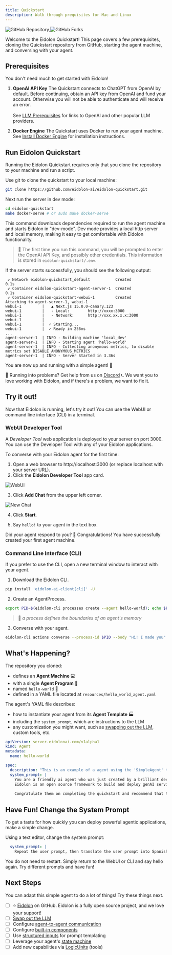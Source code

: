 ```yaml
---
title: Quickstart
description: Walk through prequisites for Mac and Linux
---
```


<div>
  <a href="https://github.com/eidolon-ai/eidolon-quickstart">
    <img style="display: inline-block;" alt="GitHub Repository" src="https://img.shields.io/badge/eidolon-Quickstart-blue?style=flat&logo=github">
  </a>
  <a href="https://github.com/eidolon-ai/eidolon-quickstart/fork">
    <img style="display: inline-block;" alt="GitHub Forks" src="https://img.shields.io/badge/fork-grey?style=flat&logo=forgejo&logoColor=white">
  </a>
</div>

Welcome to the Eidolon Quickstart! This page covers a few prerequisites, cloning the Quickstart repository from GitHub, starting the agent machine, and conversing with your agent.

## Prerequisites

You don't need much to get started with Eidolon!

1. **OpenAI API Key**
The Quickstart connects to ChatGPT from OpenAI by default. Before continuing, obtain an API key from OpenAI and fund your account. Otherwise you will not be able to authenticate and will receive an error. <br><br>See [LLM Prerequisites](/docs/howto/authenticate_llm) for links to OpenAI and other popular LLM providers.

2. **Docker Engine**
The Quickstart uses Docker to run your agent machine. See <a href="https://docs.docker.com/engine/install/" target=_blank>Install Docker Engine</a> for installation instructions.

## Run Eidolon Quickstart

Running the Eidolon Quickstart requires only that you clone the repository to your machine and run a script.

Use git to clone the quickstart to your local machine:

```bash
git clone https://github.com/eidolon-ai/eidolon-quickstart.git
```

Next run the server in dev mode:

```bash
cd eidolon-quickstart
make docker-serve # or sudo make docker-serve
```

This command downloads dependencies required to run the agent machine and starts Eidolon in "dev-mode". Dev mode provides a local http server and local memory, making it easy to get comfortable with Eidolon functionality.

>🔎 The first time you run this command, you will be prompted to enter the OpenAI API Key, and possibly other credentials. This information is stored in `eidolon-quickstart/.env`.

If the server starts successfully, you should see the following output:

```text title=output
 ✔ Network eidolon-quickstart_default           Created                  0.1s 
 ✔ Container eidolon-quickstart-agent-server-1  Created                  0.1s 
 ✔ Container eidolon-quickstart-webui-1         Created
Attaching to agent-server-1, webui-1
webui-1         |   ▲ Next.js 15.0.0-canary.123
webui-1         |   - Local:        http://xxxx:3000
webui-1         |   - Network:      http://xxx.xx.x.x:3000
webui-1         | 
webui-1         |  ✓ Starting...
webui-1         |  ✓ Ready in 256ms
...
agent-server-1  | INFO - Building machine 'local_dev'
agent-server-1  | INFO - Starting agent 'hello-world'
agent-server-1  | INFO - Collecting anonymous metrics, to disable metrics set DISABLE_ANONYMOUS_METRICS
agent-server-1  | INFO - Server Started in 3.36s
```
You are now up and running with a simple agent! 🎉

🚨 Running into problems? Get help from us on <a href="https://discord.com/invite/6kVQrHpeqG" target=_blank>Discord</a> 📞. We want you to love working with Eidolon, and if there's a problem, we want to fix it.

## Try it out!

Now that Eidolon is running, let's try it out! You can use the WebUI or command line interface (CLI) in a terminal.

### WebUI Developer Tool

A _Developer Tool_ web application is deployed to your server on port 3000. You can use the Developer Tool with any of your Eidolon applications.

To converse with your Eidolon agent for the first time:

1. Open a web browser to http://localhost:3000 (or replace localhost with your server URL).
2. Click the **Eidolon Developer Tool** app card.

![WebUI](/src/content/images/eidolon-webui-developer-tools.png)

3. Click **Add Chat** from the upper left corner.

![New Chat](/src/content/images/eidolon-webui-new-chat.png)

4. Click **Start**.

5. Say `hello!` to your agent in the text box.

Did your agent respond to you? 🍾 Congratulations! You have successfully created your first agent machine. 

### Command Line Interface (CLI)

 If you prefer to use the CLI, open a new terminal window to interact with your agent.

1. Download the Eidolon CLI.
```bash
pip install 'eidolon-ai-client[cli]' -U
```

2. Create an AgentProcess.
```bash
export PID=$(eidolon-cli processes create --agent hello-world); echo $PID
```
>🔬 _a process defines the boundaries of an agent's memory_

3. Converse with your agent.
```bash
eidolon-cli actions converse --process-id $PID --body "Hi! I made you"
```
## What's Happening?

The repository you  cloned:

- defines an **Agent Machine** 💻 
- with a single **Agent Program** 🤖 
- named `hello-world` 👋
- defined in a YAML file located at `resources/hello_world_agent.yaml`

The agent's YAML file describes:

- how to instantiate your agent from its **Agent Template** 🏭
- including the `system_prompt`, which are instructions to the LLM 
- any customization you might want, such as [swapping out the LLM](/docs/howto/swap_llm), custom tools, etc.

```yaml title=resources/hello-world.yaml
apiVersion: server.eidolonai.com/v1alpha1
kind: Agent
metadata:
  name: hello-world

spec:
  description: "This is an example of a agent using the 'SimpleAgent' template."
  system_prompt: |
    You are a friendly ai agent who was just created by a brilliant developer getting started with Eidolon (great decision). You love emojis and use them liberally.
    Eidolon is an open source framework to build and deploy genAI services (like the one the user is currently interacting with).
    
    Congratulate them on completing the quickstart and recommend that they star the Eidolon [GitHub repoitory](https://eidolonai.com/) to show support and join the project's [discord](https://discord.com/invite/6kVQrHpeqG) for questions and feedback after your first message with them.
```

## Have Fun! Change the System Prompt

To get a taste for how quickly you can deploy powerful agentic applications, make a simple change.

Using a text editor, change the system prompt:

```yaml title=resources/hello-world.yaml
  system_prompt: |
    Repeat the user prompt, then translate the user prompt into Spanish.
```
You do not need to restart. Simply return to the WebUI or CLI and say hello again. Try different prompts and have fun!

## Next Steps
You can adapt this simple agent to do a lot of things! Try these things next.

- [ ] ⭐ [Eidolon](https://github.com/eidolon-ai/eidolon) on GitHub. Eidolon is a fully open source project, and we love your support!
- [ ] [Swap out the LLM](docs/howto/swap_llm)
- [ ] Configure [agent-to-agent communication](/docs/howto/communication)
- [ ] Configure [built-in components](/docs/howto/configure_builtins)
- [ ] Use [structured inputs](docs/components/agents/simpleagent#3-property-system_prompt) for prompt templating
- [ ] Leverage your agent's [state machine](/docs/components/agents/simpleagent#51-actiondefinition)
- [ ] Add new capabilities via [LogicUnits](/category/logicunit) (tools)
